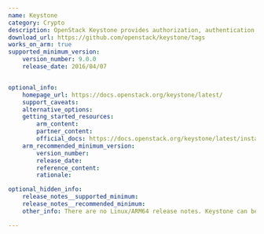 ```yaml
---
name: Keystone
category: Crypto
description: OpenStack Keystone provides authorization, authentication, and service discovery mechanisms via HTTP primarily for OpenStack projects.
download_url: https://github.com/openstack/keystone/tags
works_on_arm: true
supported_minimum_version:
    version_number: 9.0.0
    release_date: 2016/04/07


optional_info:
    homepage_url: https://docs.openstack.org/keystone/latest/
    support_caveats:
    alternative_options:
    getting_started_resources:
        arm_content:
        partner_content:
        official_docs: https://docs.openstack.org/keystone/latest/install/keystone-install-ubuntu.html
    arm_recommended_minimum_version:
        version_number:
        release_date:
        reference_content:
        rationale:

optional_hidden_info:
    release_notes__supported_minimum:
    release_notes__recommended_minimum:
    other_info: There are no Linux/ARM64 release notes. Keystone can be installed on Ubuntu 22.04 via apt with the minimum version 21.0.0, Ubuntu 20.04 with minimum version 17.0.0, Ubuntu 18.04 with the minimum version 13.0.0 and on Ubuntu 16.04 with the minimum version 9.0.0.

---
```


